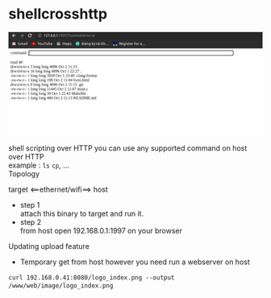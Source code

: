 # shellcrosshttp
![Screenshot from 2022-10-02 11-16-37.png](https://github.com/vuhailongkl97/shellcrosshttp/blob/2583032984a7b18a6fabf199dabdf3892ae83b5b/Screenshot%20from%202022-10-02%2011-16-37.png)


shell scripting over HTTP 
you can use any supported command on host over HTTP  
example : `ls` `cp`, ...  
Topology

target <==ethernet/wifi==> host

+ step 1  
attach this binary to target and run it.  
+ step 2   
from host open 192.168.0.1:1997 on your browser

Updating upload feature
+ Temporary get from host however you need run a webserver on host

```
curl 192.168.0.41:8080/logo_index.png --output /www/web/image/logo_index.png
```

